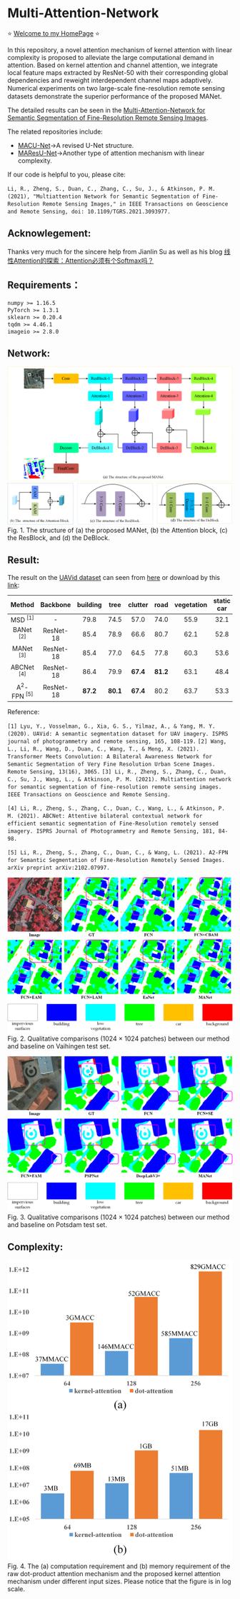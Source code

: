 # Multi-Attention-Network

⭐ [Welcome to my HomePage](https://lironui.github.io/) ⭐ 

In this repository, a novel attention mechanism of kernel attention with linear complexity is proposed to alleviate the large computational demand in attention. Based on kernel attention and channel attention, we integrate local feature maps extracted by ResNet-50 with their corresponding global dependencies and reweight interdependent channel maps adaptively. Numerical experiments on two large-scale ﬁne-resolution remote sensing datasets demonstrate the superior performance of the proposed MANet.

The detailed results can be seen in the [Multi-Attention-Network for Semantic Segmentation of Fine-Resolution Remote Sensing Images](https://ieeexplore.ieee.org/document/9487010).

The related repositories include:
* [MACU-Net](https://github.com/lironui/MACU-Net)->A revised U-Net structure.
* [MAResU-Net](https://github.com/lironui/MAResU-Net)->Another type of attention mechanism with linear complexity.

If our code is helpful to you, please cite:

`Li, R., Zheng, S., Duan, C., Zhang, C., Su, J., & Atkinson, P. M. (2021), "Multiattention Network for Semantic Segmentation of Fine-Resolution Remote Sensing Images," in IEEE Transactions on Geoscience and Remote Sensing, doi: 10.1109/TGRS.2021.3093977.`

Acknowlegement:
------- 
Thanks very much for the sincere help from Jianlin Su as well as his blog [线性Attention的探索：Attention必须有个Softmax吗？](https://spaces.ac.cn/archives/7546)


Requirements：
------- 
```
numpy >= 1.16.5
PyTorch >= 1.3.1
sklearn >= 0.20.4
tqdm >= 4.46.1
imageio >= 2.8.0
```

Network:
------- 
![network](https://github.com/lironui/Multi-Attention-Network/blob/master/Fig/MultiNet.png)  
Fig. 1.  The structure of (a) the proposed MANet, (b) the Attention block, (c) the ResBlock, and (d) the DeBlock.

Result:
------- 
The result on the [UAVid dataset](https://uavid.nl/) can seen from [here](https://competitions.codalab.org/competitions/public_submissions/25224) or download by this [link](https://competitions.codalab.org/my/competition/submission/975606/input.zip):

| Method    | Backbone  | building | tree     | clutter   | road     | vegetation | static car | moving car | human    | mIoU     | 
|:---:|:---:|:---:|:---:|:---:|:---:|:---:|:---:|:---:|:---:|:---:| 
| MSD <sup>[1]</sup>      |- | 79.8     | 74.5     | 57.0      | 74.0     | 55.9       | 32.1       | 62.9       | 19.7 | 57.0     | 
| BANet <sup>[2]</sup>    |ResNet-18 | 85.4     | 78.9 | 66.6  | 80.7 | 62.1       | 52.8       | 69.3   | 21.0 | 64.6 | 
| MANet <sup>[3]</sup>    |ResNet-18 | 85.4     | 77.0     | 64.5      | 77.8     | 60.3       | 53.6       | 67.2        | 14.9      | 62.6    | 
| ABCNet <sup>[4]</sup>   |ResNet-18 | 86.4 | 79.9 | **67.4**  | **81.2** | 63.1       | 48.4       | 69.8   | 13.9     | 63.8 | 
| A<sup>2</sup>-FPN <sup>[5]</sup>|ResNet-18 | **87.2** | **80.1** | **67.4**  | 80.2 | 63.7       | 53.3       | **70.1**   | **23.4**     | **65.7** | 

Reference:

`[1] Lyu, Y., Vosselman, G., Xia, G. S., Yilmaz, A., & Yang, M. Y. (2020). UAVid: A semantic segmentation dataset for UAV imagery. ISPRS journal of photogrammetry and remote sensing, 165, 108-119.`  `[2] Wang, L., Li, R., Wang, D., Duan, C., Wang, T., & Meng, X. (2021). Transformer Meets Convolution: A Bilateral Awareness Network for Semantic Segmentation of Very Fine Resolution Urban Scene Images. Remote Sensing, 13(16), 3065.`  `[3] Li, R., Zheng, S., Zhang, C., Duan, C., Su, J., Wang, L., & Atkinson, P. M. (2021). Multiattention network for semantic segmentation of fine-resolution remote sensing images. IEEE Transactions on Geoscience and Remote Sensing.`

`[4] Li, R., Zheng, S., Zhang, C., Duan, C., Wang, L., & Atkinson, P. M. (2021). ABCNet: Attentive bilateral contextual network for efficient semantic segmentation of Fine-Resolution remotely sensed imagery. ISPRS Journal of Photogrammetry and Remote Sensing, 181, 84-98.`

`[5] Li, R., Zheng, S., Zhang, C., Duan, C., & Wang, L. (2021). A2-FPN for Semantic Segmentation of Fine-Resolution Remotely Sensed Images. arXiv preprint arXiv:2102.07997.`


![Vaihingen](https://github.com/lironui/Multi-Attention-Network/blob/master/Fig/vai.png)  
Fig. 2. Qualitative comparisons (1024 × 1024 patches) between our method and baseline on Vaihingen test set.

![Vaihingen](https://github.com/lironui/Multi-Attention-Network/blob/master/Fig/pot.png)  
Fig. 3. Qualitative comparisons (1024 × 1024 patches) between our method and baseline on Potsdam test set.

Complexity:
------- 
![Complexity](https://github.com/lironui/Multi-Attention-Network/blob/master/Fig/consumer.png)  
Fig. 4. The (a) computation requirement and (b) memory requirement of the raw dot-product attention mechanism and the proposed kernel attention mechanism under different input sizes. Please notice that the figure is in log scale.
